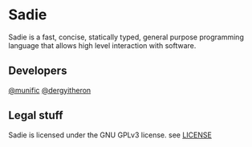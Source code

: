 # Sadie
Sadie is a fast, concise, statically typed, general purpose programming language that allows high level interaction with software.


## Developers
[@munific](https://github.com/munific)
[@dergyitheron](https://github.com/dergyitheron)

## Legal stuff
Sadie is licensed under the GNU GPLv3 license. see [LICENSE](https://github.com/sadie-lang/Sadie/blob/master/LICENSE)
